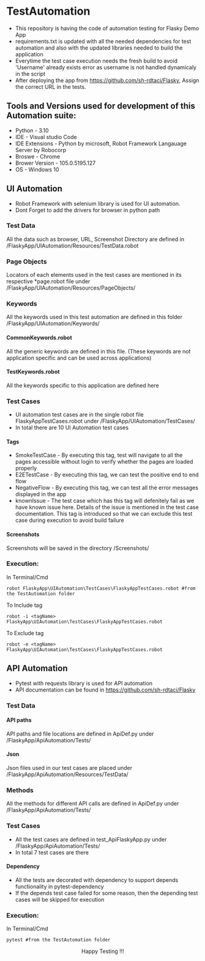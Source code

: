 # TestAutomation
- This repository is having the code of automation testing for Flasky Demo App
- requirements.txt is updated with all the needed dependencies for test automation and also with the updated libraries needed to build the application
- Everytime the test case execution needs the fresh build to avoid 'Username' already exists error as username is not handled dynamicaly in the script
- After deploying the app from https://github.com/sh-rdtaci/Flasky, Assign the correct URL in the tests.

## Tools and Versions used for development of this Automation suite:
- Python - 3.10
- IDE - Visual studio Code
- IDE Extensions - Python by microsoft, Robot Framework Langauage Server by Robocorp
- Broswe - Chrome
- Brower Version - 105.0.5195.127 
- OS - Windows 10

## UI Automation
- Robot Framework with selenium library is used for UI automation.
- Dont Forget to add the drivers for browser in python path

### Test Data
All the data such as browser, URL, Screenshot Directory are defined in /FlaskyApp/UIAutomation/Resources/TestData.robot
### Page Objects
Locators of each elements used in the test cases are mentioned in its respective *page.robot file under /FlaskyApp/UIAutomation/Resources/PageObjects/
### Keywords
All the keywords used in this test automation are defined in this folder /FlaskyApp/UIAutomation/Keywords/
#### CommonKeywords.robot
All the generic keywords are defined in this file. (These keywords are not application specific and can be used across applications)
#### TestKeywords.robot
All the keywords specific to this application are defined here 
### Test Cases
  - UI automation test cases are in the single robot file FlaskyAppTestCases.robot under /FlaskyApp/UIAutomation/TestCases/
  - In total there are 10 UI Automation test cases 
#### Tags
- SmokeTestCase - By executing this tag, test will navigate to all the pages accessible without login to verify whether the pages are loaded properly
- E2ETestCase - By executing this tag, we can test the positive end to end flow
- NegativeFlow - By executing this tag, we can test all the error messages displayed in the app
- knownIssue - The test case which has this tag will defenitely fail as we have known issue here. Details of the issue is mentioned in the test case documentation. This tag is introduced so that we can exclude this test case during execution to avoid build failure
#### Screenshots
Screenshots will be saved in the directory /Screenshots/

### Execution:
In Terminal/Cmd
```
robot FlaskyApp\UIAutomation\TestCases\FlaskyAppTestCases.robot #from the TestAutomation folder
```
To Include tag
```
robot -i <tagName> FlaskyApp\UIAutomation\TestCases\FlaskyAppTestCases.robot
```
To Exclude tag
```
robot -e <tagName> FlaskyApp\UIAutomation\TestCases\FlaskyAppTestCases.robot
```
## API Automation
- Pytest with requests library is used for API automation
- API documentation can be found in https://github.com/sh-rdtaci/Flasky
### Test Data
#### API paths
API paths and file locations are defined in ApiDef.py under /FlaskyApp/ApiAutomation/Tests/
#### Json
Json files used in our test cases are placed under /FlaskyApp/ApiAutomation/Resources/TestData/
### Methods
All the methods for different API calls are defined in ApiDef.py under /FlaskyApp/ApiAutomation/Tests/
### Test Cases
- All the test cases are defined in test_ApiFlaskyApp.py under /FlaskyApp/ApiAutomation/Tests/
- In total 7 test cases are there
#### Dependency
- All the tests are decorated with dependency to support depends functionality in pytest-dependency
- If the depends test case failed for some reason, then the depending test cases will be skipped for execution

### Execution:
In Terminal/Cmd
```
pytest #from the TestAutomation folder
```
<div align="center">Happy Testing !!! </div>

